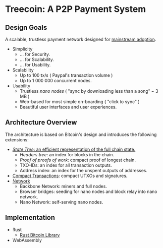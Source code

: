# Treecoin: A P2P Payment System

## Design Goals
A scalable, trustless payment network designed for [mainstream adoption](https://en.wikipedia.org/wiki/Technology_adoption_lifecycle).
- Simplicity
  - ... for Security.
  - ... for Scalability.
  - ... for Usability.
- Scalability
  - Up to 100 tx/s ( Paypal's transaction volume )
  - Up to 1 000 000 concurrent nodes.
- Usability
  - Trustless _nano nodes_ ( "sync by downloading less than a song" ~ 3 MB )
  - Web-based for most simple on-boarding ( "click to sync" )
  - Beautiful user interfaces and user experiences.


## Architecture Overview
The architecture is based on Bitcoin's design and introduces the following extensions:
- [_State Tree_: an efficient representation of the full chain state.](state-tree.md)
  -  _Headers tree_: an index for blocks in the chain.
    - _Proof of proofs of work_: compact proof of longest chain.
  - TXO-IDs: an index for all transaction outputs.
  - Address index: an index for the unspent outputs of addresses.
- [Compact Transactions](transactions.md): compact UTXOs and signatures.
- [Network](network.md)
  - Backbone Network: miners and full nodes.
  - Browser bridges: seeding for nano nodes and block relay into nano network.
  - Nano Network: self-serving nano nodes.

## Implementation
- Rust
  - [Rust Bitcoin Library](https://github.com/rust-bitcoin/rust-bitcoin)
- WebAssembly
